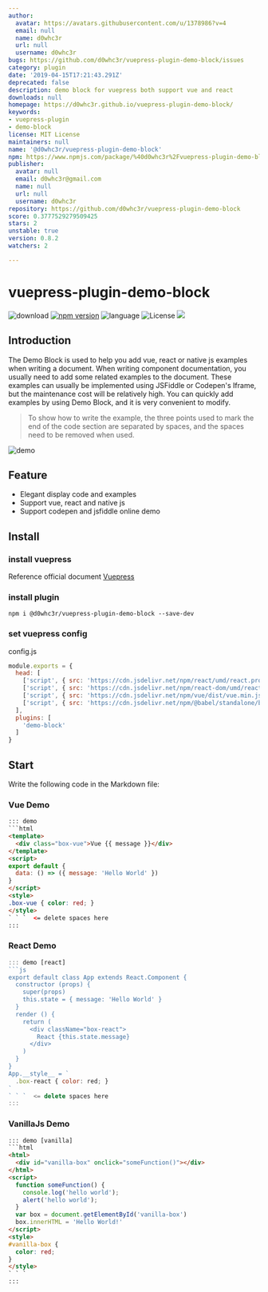 ```yaml
---
author:
  avatar: https://avatars.githubusercontent.com/u/1378986?v=4
  email: null
  name: d0whc3r
  url: null
  username: d0whc3r
bugs: https://github.com/d0whc3r/vuepress-plugin-demo-block/issues
category: plugin
date: '2019-04-15T17:21:43.291Z'
deprecated: false
description: demo block for vuepress both support vue and react
downloads: null
homepage: https://d0whc3r.github.io/vuepress-plugin-demo-block/
keywords:
- vuepress-plugin
- demo-block
license: MIT License
maintainers: null
name: '@d0whc3r/vuepress-plugin-demo-block'
npm: https://www.npmjs.com/package/%40d0whc3r%2Fvuepress-plugin-demo-block
publisher:
  avatar: null
  email: d0whc3r@gmail.com
  name: null
  url: null
  username: d0whc3r
repository: https://github.com/d0whc3r/vuepress-plugin-demo-block
score: 0.3777529279509425
stars: 2
unstable: true
version: 0.8.2
watchers: 2

---
```


# vuepress-plugin-demo-block

![download](https://img.shields.io/npm/dm/@d0whc3r%2Fvuepress-plugin-demo-block.svg)
[![npm version](https://img.shields.io/npm/v/@d0whc3r%2Fvuepress-plugin-demo-block.svg)](https://www.npmjs.com/package/@d0whc3r/vuepress-plugin-demo-block)
![language](https://img.shields.io/badge/language-javascript-yellow.svg)
![License](https://img.shields.io/badge/license-MIT-000000.svg)
[![](https://img.shields.io/circleci/project/github/d0whc3r/vuepress-plugin-demo-block/master.svg)](https://circleci.com/gh/d0whc3r/vuepress-plugin-demo-block)

## Introduction

The Demo Block is used to help you add vue, react or native js examples when writing a document. When writing component documentation, you usually need to add some related examples to the document. These examples can usually be implemented using JSFiddle or Codepen's Iframe, but the maintenance cost will be relatively high. You can quickly add examples by using Demo Block, and it is very convenient to modify.

> To show how to write the example, the three points used to mark the end of the code section are separated by spaces, and the spaces need to be removed when used.

![demo](./demo.png)

## Feature

- Elegant display code and examples
- Support vue, react and native js
- Support codepen and jsfiddle online demo

## Install

### install vuepress

Reference official document [Vuepress](https://vuepress.vuejs.org)

### install plugin

```
npm i @d0whc3r/vuepress-plugin-demo-block --save-dev
```

### set vuepress config

config.js
```js
module.exports = {
  head: [
    ['script', { src: 'https://cdn.jsdelivr.net/npm/react/umd/react.production.min.js' }],
    ['script', { src: 'https://cdn.jsdelivr.net/npm/react-dom/umd/react-dom.production.min.js' }],
    ['script', { src: 'https://cdn.jsdelivr.net/npm/vue/dist/vue.min.js' }],
    ['script', { src: 'https://cdn.jsdelivr.net/npm/@babel/standalone/babel.min.js' }],
  ],
  plugins: [
    'demo-block'
  ]
}

```

## Start

Write the following code in the Markdown file:

### Vue Demo

```html
::: demo
```html
<template>
  <div class="box-vue">Vue {{ message }}</div>
</template>
<script>
export default {
  data: () => ({ message: 'Hello World' })
}
</script>
<style>
.box-vue { color: red; }
</style>
` ` `  <= delete spaces here
:::
```

### React Demo
```js
::: demo [react]
```js
export default class App extends React.Component {
  constructor (props) {
    super(props)
    this.state = { message: 'Hello World' }
  }
  render () {
    return (
      <div className="box-react">
        React {this.state.message}
      </div>
    )
  }
}
App.__style__ = `
  .box-react { color: red; }   
`
` ` `  <= delete spaces here
:::
```

### VanillaJs Demo

```html
::: demo [vanilla]
```html
<html>
  <div id="vanilla-box" onclick="someFunction()"></div>
</html>
<script>
  function someFunction() {
    console.log('hello world');
    alert('hello world');
  }
  var box = document.getElementById('vanilla-box')
  box.innerHTML = 'Hello World!'
</script>
<style>
#vanilla-box {
  color: red;
}
</style>
` ` `
:::
```
